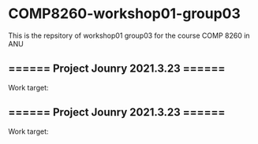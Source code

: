# COMP8260-workshop01-group03
This is the repsitory of workshop01 group03 for the course COMP 8260 in ANU


## ====== Project Jounry 2021.3.23 ======

Work target:


## ====== Project Jounry 2021.3.23 ======

Work target:

